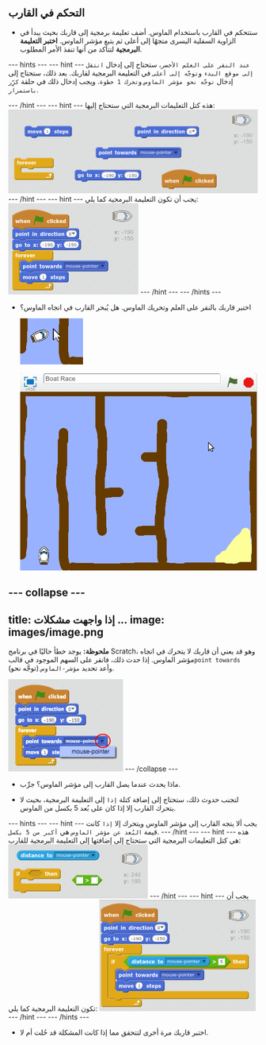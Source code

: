 ## التحكم في القارب

+ ستتحكم في القارب باستخدام الماوس. أضف تعليمة برمجية إلى قاربك بحيث يبدأ في الزاوية السفلية اليسرى متجهًا إلى أعلى ثم يتبع مؤشر الماوس. __اختبر التعليمة البرمجية__ لتتأكد من أنها تنفذ الأمر المطلوب.

--- hints ---
--- hint ---
`عند النقر على العلم الأخضر`، ستحتاج إلى إدخال `انتقل إلى موقع البدء` و`توجَّه إلى أعلى` في التعليمة البرمجية لقاربك. بعد ذلك، ستحتاج إلى إدخال `توجَّه نحو مؤشر الماوس` و`تحرك 1 خطوة`. ويجب إدخال ذلك في حلقة `كرِّر باستمرار`.

--- /hint ---
--- hint ---
هذه كتل التعليمات البرمجية التي ستحتاج إليها:
![screenshot](images/boat-move-blocks.png)
--- /hint ---
--- hint ---
يجب أن تكون التعليمة البرمجية كما يلي:
![screenshot](images/boat-move-code.png)
--- /hint ---
--- /hints ---

+ اختبر قاربك بالنقر على العلم وتحريك الماوس. هل يُبحر القارب في اتجاه الماوس؟

	![screenshot](images/boat-mouse.png)

	![screenshot](images/boat-pointer-test-anim.gif)

--- collapse ---
---
title: إذا واجهت مشكلات ...
image: images/image.png
---
__ملحوظة:__ يوجد خطأ حاليًا في برنامج Scratch، وهو قد يعني أن قاربك لا يتحرك في اتجاه مؤشر الماوس. إذا حدث ذلك، فانقر على السهم الموجود في قالب`point towards` (توجَّه نحو) وأعد تحديد `مؤشر-الماوس`.

![screenshot](images/boat-bug.png)
--- /collapse ---


+ ماذا يحدث عندما يصل القارب إلى مؤشر الماوس؟ جرِّب.

+ لتجنب حدوث ذلك، ستحتاج إلى إضافة كتلة `إذا` إلى التعليمة البرمجية، بحيث لا يتحرك القارب إلا إذا كان على بُعد 5 بكسل من الماوس.

--- hints ---
--- hint ---
يجب ألا يتجه القارب إلى مؤشر الماوس ويتحرك إلا `إذا` كانت قيمة `البُعد عن مؤشر الماوس` هي `أكبر من 5 بكسل`.
--- /hint ---
--- hint ---
هذه هي كتل التعليمات البرمجية التي ستحتاج إلى إضافتها إلى التعليمة البرمجية للقارب:
![screenshot](images/boat-pointer-blocks.png)
--- /hint ---
--- hint ---
يجب أن تكون التعليمة البرمجية كما يلي:
![screenshot](images/boat-pointer-code.png)
--- /hint ---
--- /hints ---

+ اختبر قاربك مرة أخرى لتتحقق مما إذا كانت المشكلة قد حُلت أم لا.
